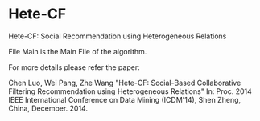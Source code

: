 # Hete-CF
Hete-CF: Social Recommendation using Heterogeneous Relations

File Main is the Main File of the algorithm.

For more details please refer the paper:

Chen Luo, Wei Pang, Zhe Wang "Hete-CF: Social-Based Collaborative Filtering Recommendation using Heterogeneous Relations" 
In: Proc. 2014 IEEE International Conference on Data Mining (ICDM'14), Shen Zheng, China, December. 2014.
